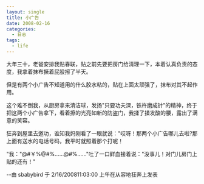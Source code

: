 ```yaml
---
layout: single
title: 小广告
date: 2008-02-16
categories:
  - 日志
tags:
  - life
---
```


大年三十，老爸安排我贴春联，贴之前先要把房门给清理一下，本着认真负责的态度，我拿着抹布撅着屁股擦了半天。

但是有两个小广告不知道用的什么胶水粘的，贴在上面太顽强了，抹布对其不起作用。

这个难不倒我，从厨房拿来清洁球，发扬\"只要功夫深，铁杵磨成针\"的精神，终于把这两个小广告拿下，看着擦的光亮如新的防盗门，我揉了揉发酸的腰，露出了满意的笑容。

狂奔到屋里去邀功，谁知我妈刚看了一眼就说：\"哎呀！那两个小广告哪儿去啦?那上面有送水的电话号码，我平时就照着那个打呢！

\"我：\"@#&#65509;%@#%……@#%……\"吐了一口鲜血接着说：\"没事儿！对门儿房门上贴的还有！\"

--由 sbabybird 于 2/16/200811&#58;03&#58;00 上午在从容地狂奔上发表
